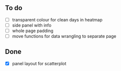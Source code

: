 ## To do

- [ ] transparent colour for clean days in heatmap
- [ ] side panel with info
- [ ] whole page padding
- [ ] move functions for data wrangling to separate page

## Done

- [x] panel layout for scatterplot